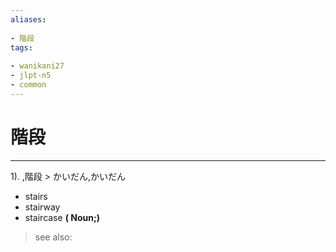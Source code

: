```yaml
---
aliases:
    
- 階段
tags:
    
- wanikani27
- jlpt-n5
- common
---
```


# 階段
---
1).
,階段 > かいだん,かいだん

- stairs
- stairway
- staircase
**( Noun;)**
> see also: 
            